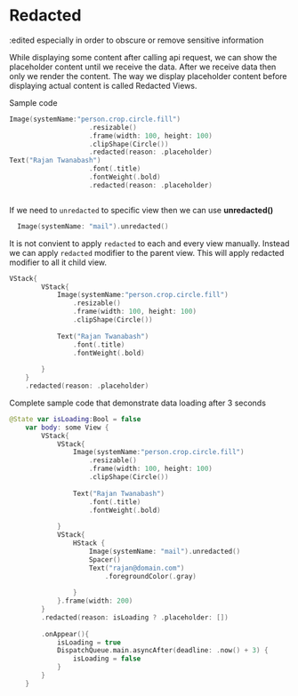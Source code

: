 # Redacted

:edited especially in order to obscure or remove sensitive information
<br>

While displaying some content after calling api request, we can show the placeholder content until we receive the data. 
After we receive data then only we render the content. The way we display placeholder content before displaying actual content is called Redacted Views. 

Sample code
```swift 
Image(systemName:"person.crop.circle.fill")
                    .resizable()
                    .frame(width: 100, height: 100)
                    .clipShape(Circle())
                    .redacted(reason: .placeholder)
Text("Rajan Twanabash")
                    .font(.title)
                    .fontWeight(.bold)
                    .redacted(reason: .placeholder)
```
![]()

If we need to `unredacted` to specific view then we can use **unredacted()**

```swift
  Image(systemName: "mail").unredacted()
```

It is not convient to apply `redacted` to each and every view manually. Instead we can apply `redacted` modifier to the parent view.
This will apply redacted modifier to all it child view.

```swift
VStack{
        VStack{
            Image(systemName:"person.crop.circle.fill")
                .resizable()
                .frame(width: 100, height: 100)
                .clipShape(Circle())
            
            Text("Rajan Twanabash")
                .font(.title)
                .fontWeight(.bold)
            
        }
    }
    .redacted(reason: .placeholder)
```


Complete sample code that demonstrate data loading after 3 seconds
```swift
@State var isLoading:Bool = false
    var body: some View {
        VStack{
            VStack{
                Image(systemName:"person.crop.circle.fill")
                    .resizable()
                    .frame(width: 100, height: 100)
                    .clipShape(Circle())
                
                Text("Rajan Twanabash")
                    .font(.title)
                    .fontWeight(.bold)
                
            }
            VStack{
                HStack {
                    Image(systemName: "mail").unredacted()
                    Spacer()
                    Text("rajan@domain.com")
                        .foregroundColor(.gray)
                    
                }
            }.frame(width: 200)
        }
        .redacted(reason: isLoading ? .placeholder: [])
        
        .onAppear(){
            isLoading = true
            DispatchQueue.main.asyncAfter(deadline: .now() + 3) {
                isLoading = false
            }
        }
    }
  ```
